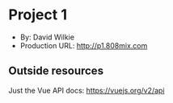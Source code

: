 # Project 1
+ By: David Wilkie
+ Production URL: <http://p1.808mix.com>

## Outside resources
Just the Vue API docs: <https://vuejs.org/v2/api>